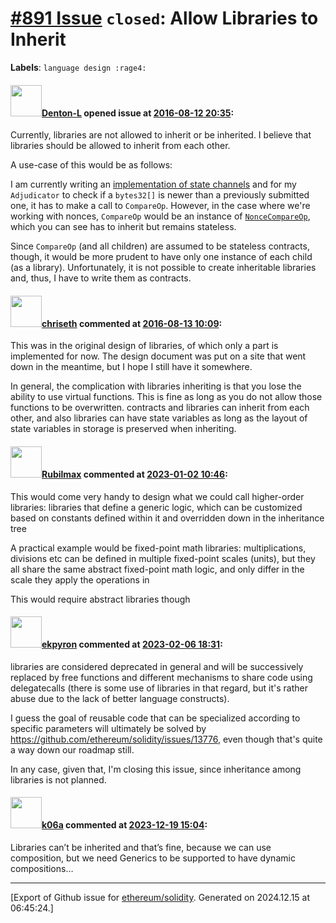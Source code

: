 # [\#891 Issue](https://github.com/ethereum/solidity/issues/891) `closed`: Allow Libraries to Inherit
**Labels**: `language design :rage4:`


#### <img src="https://avatars.githubusercontent.com/u/9620836?u=6a792ee80e79b87f64f6aa16bd323e5a7a7bad97&v=4" width="50">[Denton-L](https://github.com/Denton-L) opened issue at [2016-08-12 20:35](https://github.com/ethereum/solidity/issues/891):

Currently, libraries are not allowed to inherit or be inherited. I believe that libraries should be allowed to inherit from each other.

A use-case of this would be as follows:

I am currently writing an [implementation of state channels](https://github.com/ledgerlabs/toy-state-channels) and for my `Adjudicator` to check if a `bytes32[]` is newer than a previously submitted one, it has to make a call to `CompareOp`. However, in the case where we're working with nonces, `CompareOp` would be an instance of [`NonceCompareOp`](https://github.com/ledgerlabs/toy-state-channels/blob/master/contracts/NonceCompareOp.sol), which you can see has to inherit but remains stateless.

Since `CompareOp` (and all children) are assumed to be stateless contracts, though, it would be more prudent to have only one instance of each child (as a library). Unfortunately, it is not possible to create inheritable libraries and, thus, I have to write them as contracts.


#### <img src="https://avatars.githubusercontent.com/u/9073706?v=4" width="50">[chriseth](https://github.com/chriseth) commented at [2016-08-13 10:09](https://github.com/ethereum/solidity/issues/891#issuecomment-239613605):

This was in the original design of libraries, of which only a part is implemented for now. The design document was put on a site that went down in the meantime, but I hope I still have it somewhere.

In general, the complication with libraries inheriting is that you lose the ability to use virtual functions. This is fine as long as you do not allow those functions to be overwritten. contracts and libraries can inherit from each other, and also libraries can have state variables as long as the layout of state variables in storage is preserved when inheriting.

#### <img src="https://avatars.githubusercontent.com/u/3147812?u=691e6aecf9ceb1693f99c69525ec43ae337ab6f0&v=4" width="50">[Rubilmax](https://github.com/Rubilmax) commented at [2023-01-02 10:46](https://github.com/ethereum/solidity/issues/891#issuecomment-1368829824):

This would come very handy to design what we could call higher-order libraries: libraries that define a generic logic, which can be customized based on constants defined within it and overridden down in the inheritance tree

A practical example would be fixed-point math libraries: multiplications, divisions etc can be defined in multiple fixed-point scales (units), but they all share the same abstract fixed-point math logic, and only differ in the scale they apply the operations in

This would require abstract libraries though

#### <img src="https://avatars.githubusercontent.com/u/1347491?v=4" width="50">[ekpyron](https://github.com/ekpyron) commented at [2023-02-06 18:31](https://github.com/ethereum/solidity/issues/891#issuecomment-1419561042):

libraries are considered deprecated in general and will be successively replaced by free functions and different mechanisms to share code using delegatecalls (there is some use of libraries in that regard, but it's rather abuse due to the lack of better language constructs).

I guess the goal of reusable code that can be specialized according to specific parameters will ultimately be solved by https://github.com/ethereum/solidity/issues/13776, even though that's quite a way down our roadmap still.

In any case, given that, I'm closing this issue, since inheritance among libraries is not planned.

#### <img src="https://avatars.githubusercontent.com/u/702124?u=00e20e1963ccc9a908a5826b2d8c3b1b1f6acea4&v=4" width="50">[k06a](https://github.com/k06a) commented at [2023-12-19 15:04](https://github.com/ethereum/solidity/issues/891#issuecomment-1862936771):

Libraries can’t be inherited and that’s fine, because we can use composition, but we need Generics to be supported to have dynamic compositions…


-------------------------------------------------------------------------------



[Export of Github issue for [ethereum/solidity](https://github.com/ethereum/solidity). Generated on 2024.12.15 at 06:45:24.]
